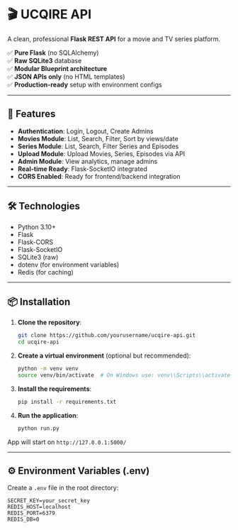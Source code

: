 
# 🎬 UCQIRE API

A clean, professional **Flask REST API** for a movie and TV series platform.

✅ **Pure Flask** (no SQLAlchemy)  
✅ **Raw SQLite3** database  
✅ **Modular Blueprint architecture**  
✅ **JSON APIs only** (no HTML templates)  
✅ **Production-ready** setup with environment configs

---

## 🚀 Features

- **Authentication**: Login, Logout, Create Admins
- **Movies Module**: List, Search, Filter, Sort by views/date
- **Series Module**: List, Search, Filter Series and Episodes
- **Upload Module**: Upload Movies, Series, Episodes via API
- **Admin Module**: View analytics, manage admins
- **Real-time Ready**: Flask-SocketIO integrated
- **CORS Enabled**: Ready for frontend/backend integration

---

## 🛠 Technologies

- Python 3.10+
- Flask
- Flask-CORS
- Flask-SocketIO
- SQLite3 (raw)
- dotenv (for environment variables)
- Redis (for caching)

---

## 📦 Installation

1. **Clone the repository**:
    ```bash
    git clone https://github.com/yourusername/ucqire-api.git
    cd ucqire-api
    ```

2. **Create a virtual environment** (optional but recommended):
    ```bash
    python -m venv venv
    source venv/bin/activate  # On Windows use: venv\\Scripts\\activate
    ```

3. **Install the requirements**:
    ```bash
    pip install -r requirements.txt
    ```

4. **Run the application**:
    ```bash
    python run.py
    ```

App will start on `http://127.0.0.1:5000/`

---

## ⚙️ Environment Variables (.env)

Create a `.env` file in the root directory:

```env
SECRET_KEY=your_secret_key
REDIS_HOST=localhost
REDIS_PORT=6379
REDIS_DB=0
